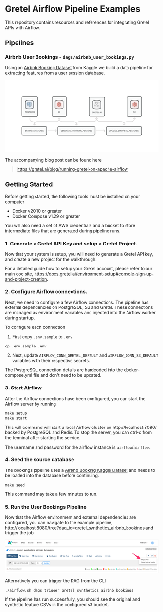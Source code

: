 # Gretel Airflow Pipeline Examples

This repository contains resources and references for integrating Gretel APIs with Airflow.

## Pipelines

### Airbnb User Bookings - `dags/airbnb_user_bookings.py`

Using an [Airbnb Booking Dataset](https://www.kaggle.com/c/airbnb-recruiting-new-user-bookings) from Kaggle we build a data pipeline for extracting features from a user session database.

<img src="misc/bookings_data_flow.png" />

The accompanying blog post can be found here

> https://gretel.ai/blog/running-gretel-on-apache-airflow

## Getting Started

Before getting started, the following tools must be installed on your computer

- Docker v20.10 or greater
- Docker Compose v1.29 or greater

You will also need a set of AWS credentials and a bucket to store intermediate files that are generated during pipeline runs.

### 1. Generate a Gretel API Key and setup a Gretel Project.

Now that your system is setup, you will need to generate a Gretel API key, and create a new project for the walkthrough.

For a detailed guide how to setup your Gretel account, please refer to our main doc site, https://docs.gretel.ai/environment-setup#console-sign-up-and-project-creation.

### 2. Configure Airflow connections.

Next, we need to configure a few Airflow connections. The pipeline has external dependencies on PostgreSQL, S3 and Gretel. These connections are managed as environment variables and injected into the Airflow worker during startup.

To configure each connection

1. First copy `.env.sample` to `.env`

```
cp .env.sample .env
```

2. Next, update `AIRFLOW_CONN_GRETEL_DEFAULT` and `AIRFLOW_CONN_S3_DEFAULT` variables with their respective secrets.

The PostgreSQL connection details are hardcoded into the docker-compose.yml file and don't need to be updated.

### 3. Start Airflow

After the Airflow connections have been configured, you can start the Airflow server by running

```
make setup
make start
```

This will command will start a local Airflow cluster on http://localhost:8080/ backed by PostgreSQL and Redis. To stop the server, you can ctrl-c from the terminal after starting the service.

The username and password for the airflow instance is `airflow`/`airflow`.

### 4. Seed the source database

The bookings pipeline uses a [Airbnb Booking Kaggle Dataset](https://www.kaggle.com/c/airbnb-recruiting-new-user-bookings) and needs to be loaded into the database before continuing.

```
make seed
```

This command may take a few minutes to run.

### 5. Run the User Bookings Pipeline

Now that the Airflow environment and external dependencies are configured, you can navigate to the example pipeline, http://localhost:8080/tree?dag_id=gretel_synthetics_airbnb_bookings and trigger the job

![Trigger Bookings DAG Screen Shot](misc/bookings_trigger_dag.png?raw=true)

Alternatively you can trigger the DAG from the CLI

```
./airflow.sh dags trigger gretel_synthetics_airbnb_bookings
```

If the pipeline has run successfully, you should see the original and synthetic feature CSVs in the configured s3 bucket.
